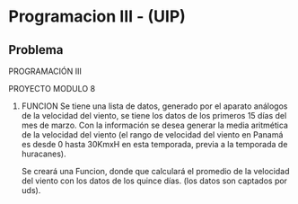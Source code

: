 # Programacion III - (UIP)

## Problema

PROGRAMACIÓN III

PROYECTO
MODULO 8


1.	FUNCION
	Se tiene una lista de datos, generado por el aparato análogos de la velocidad del viento, se tiene los datos de los primeros 15 días del mes de marzo.
	Con la información se desea generar la media aritmética de la velocidad del viento (el rango de velocidad del viento en Panamá es desde 0 hasta 30KmxH en esta temporada, previa a la temporada de huracanes).

	Se creará una Funcion, donde que calculará el promedio de la velocidad del viento con los datos de los quince días.  (los datos son captados por uds).